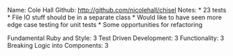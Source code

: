 Name: Cole Hall
Github: http://github.com/nicolehall/chisel
Notes:
	* 23 tests
	* File IO stuff should be in a separate class
	* Would like to have seen more edge case testing for unit tests
	* Some opportunities for refactoring

Fundamental Ruby and Style: 3
Test Driven Development: 3
Functionality: 3
Breaking Logic into Components: 3

